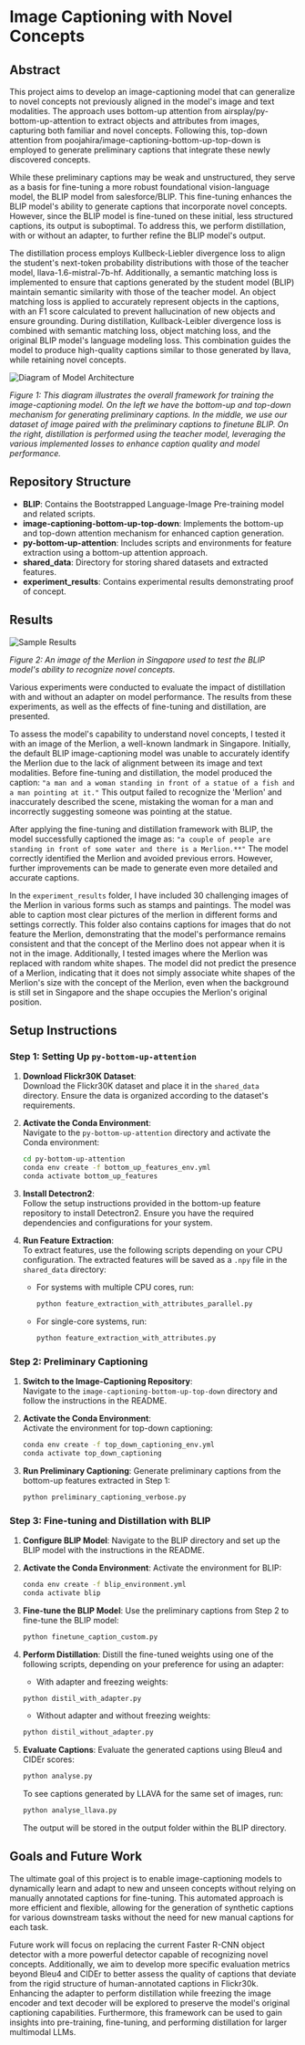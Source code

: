 # Image Captioning with Novel Concepts

## Abstract

This project aims to develop an image-captioning model that can generalize to novel concepts not previously aligned in the model's image and text modalities. The approach uses bottom-up attention from airsplay/py-bottom-up-attention to extract objects and attributes from images, capturing both familiar and novel concepts. Following this, top-down attention from poojahira/image-captioning-bottom-up-top-down is employed to generate preliminary captions that integrate these newly discovered concepts.

While these preliminary captions may be weak and unstructured, they serve as a basis for fine-tuning a more robust foundational vision-language model, the BLIP model from salesforce/BLIP. This fine-tuning enhances the BLIP model's ability to generate captions that incorporate novel concepts. However, since the BLIP model is fine-tuned on these initial, less structured captions, its output is suboptimal. To address this, we perform distillation, with or without an adapter, to further refine the BLIP model's output. 

The distillation process employs Kullbeck-Liebler divergence loss to align the student's next-token probability distributions with those of the teacher model, llava-1.6-mistral-7b-hf. Additionally, a semantic matching loss is implemented to ensure that captions generated by the student model (BLIP) maintain semantic similarity with those of the teacher model. An object matching loss is applied to accurately represent objects in the captions, with an F1 score calculated to prevent hallucination of new objects and ensure grounding. During distillation, Kullback-Leibler divergence loss is combined with semantic matching loss, object matching loss, and the original BLIP model's language modeling loss. This combination guides the model to produce high-quality captions similar to those generated by llava, while retaining novel concepts.

![Diagram of Model Architecture](./images/model_architecture.png)

*Figure 1: This diagram illustrates the overall framework for training the image-captioning model. On the left we have the bottom-up and top-down mechanism for generating preliminary captions. In the middle, we use our dataset of image paired with the preliminary captions to finetune BLIP. On the right, distillation is performed using the teacher model, leveraging the various implemented losses to enhance caption quality and model performance.*


## Repository Structure

- **BLIP**: Contains the Bootstrapped Language-Image Pre-training model and related scripts.
- **image-captioning-bottom-up-top-down**: Implements the bottom-up and top-down attention mechanism for enhanced caption generation.
- **py-bottom-up-attention**: Includes scripts and environments for feature extraction using a bottom-up attention approach.
- **shared_data**: Directory for storing shared datasets and extracted features.
- **experiment_results**: Contains experimental results demonstrating proof of concept.


## Results

![Sample Results](./images/sample_image.png)

*Figure 2: An image of the Merlion in Singapore used to test the BLIP model's ability to recognize novel concepts.*

Various experiments were conducted to evaluate the impact of distillation with and without an adapter on model performance. The results from these experiments, as well as the effects of fine-tuning and distillation, are presented.

To assess the model's capability to understand novel concepts, I tested it with an image of the Merlion, a well-known landmark in Singapore. Initially, the default BLIP image-captioning model was unable to accurately identify the Merlion due to the lack of alignment between its image and text modalities. Before fine-tuning and distillation, the model produced the caption: 
`"a man and a woman standing in front of a statue of a fish and a man pointing at it."` This output failed to recognize the 'Merlion' and inaccurately described the scene, mistaking the woman for a man and incorrectly suggesting someone was pointing at the statue.

After applying the fine-tuning and distillation framework with BLIP, the model successfully captioned the image as: `"a couple of people are standing in front of some water and there is a Merlion.**"` The model correctly identified the Merlion and avoided previous errors. However, further improvements can be made to generate even more detailed and accurate captions.

In the `experiment_results` folder, I have included 30 challenging images of the Merlion in various forms such as stamps and paintings. The model was able to caption most clear pictures of the merlion in different forms and settings correctly. This folder also contains captions for images that do not feature the Merlion, demonstrating that the model's performance remains consistent and that the concept of the Merlino does not appear when it is not in the image. Additionally, I tested images where the Merlion was replaced with random white shapes. The model did not predict the presence of a Merlion, indicating that it does not simply associate white shapes of the Merlion's size with the concept of the Merlion, even when the background is still set in Singapore and the shape occupies the Merlion's original position.


## Setup Instructions

### Step 1: Setting Up `py-bottom-up-attention`

1. **Download Flickr30K Dataset**:  
   Download the Flickr30K dataset and place it in the `shared_data` directory. Ensure the data is organized according to the dataset's requirements.

2. **Activate the Conda Environment**:  
   Navigate to the `py-bottom-up-attention` directory and activate the Conda environment:

   ```bash
   cd py-bottom-up-attention
   conda env create -f bottom_up_features_env.yml
   conda activate bottom_up_features
   ```
3. **Install Detectron2**:  
   Follow the setup instructions provided in the bottom-up feature repository to install Detectron2. Ensure you have the required dependencies and configurations for your system.

4. **Run Feature Extraction**:  
   To extract features, use the following scripts depending on your CPU configuration. The extracted features will be saved as a `.npy` file in the `shared_data` directory:

   - For systems with multiple CPU cores, run:

     ```bash
     python feature_extraction_with_attributes_parallel.py
     ```

   - For single-core systems, run:

     ```bash
     python feature_extraction_with_attributes.py
     ```

### Step 2: Preliminary Captioning

1. **Switch to the Image-Captioning Repository**:  
   Navigate to the `image-captioning-bottom-up-top-down` directory and follow the instructions in the README.

2. **Activate the Conda Environment**:  
   Activate the environment for top-down captioning:

   ```bash
   conda env create -f top_down_captioning_env.yml
   conda activate top_down_captioning
   ```

3. **Run Preliminary Captioning**:
   Generate preliminary captions from the bottom-up features extracted in Step 1:

   ```bash
   python preliminary_captioning_verbose.py
   ```

### Step 3: Fine-tuning and Distillation with BLIP

1. **Configure BLIP Model**:
   Navigate to the BLIP directory and set up the BLIP model with the instructions in the README.

2. **Activate the Conda Environment**:
   Activate the environment for BLIP:

   ```bash
   conda env create -f blip_environment.yml
   conda activate blip
   ```

3. **Fine-tune the BLIP Model**:
   Use the preliminary captions from Step 2 to fine-tune the BLIP model:

   ```bash
   python finetune_caption_custom.py
   ```

4. **Perform Distillation**:
   Distill the fine-tuned weights using one of the following scripts, depending on your preference for using an adapter:

   - With adapter and freezing weights:

   ```bash
   python distil_with_adapter.py
   ```
   - Without adapter and without freezing weights:

   ```bash
   python distil_without_adapter.py
   ```

5. **Evaluate Captions**:
   Evaluate the generated captions using Bleu4 and CIDEr scores:

   ```bash
   python analyse.py
   ```

   To see captions generated by LLAVA for the same set of images, run:

   ```bash
   python analyse_llava.py
   ```

   The output will be stored in the output folder within the BLIP directory.

## Goals and Future Work

The ultimate goal of this project is to enable image-captioning models to dynamically learn and adapt to new and unseen concepts without relying on manually annotated captions for fine-tuning. This automated approach is more efficient and flexible, allowing for the generation of synthetic captions for various downstream tasks without the need for new manual captions for each task.

Future work will focus on replacing the current Faster R-CNN object detector with a more powerful detector capable of recognizing novel concepts. Additionally, we aim to develop more specific evaluation metrics beyond Bleu4 and CIDEr to better assess the quality of captions that deviate from the rigid structure of human-annotated captions in Flickr30k. Enhancing the adapter to perform distillation while freezing the image encoder and text decoder will be explored to preserve the model's original captioning capabilities. Furthermore, this framework can be used to gain insights into pre-training, fine-tuning, and performing distillation for larger multimodal LLMs.
